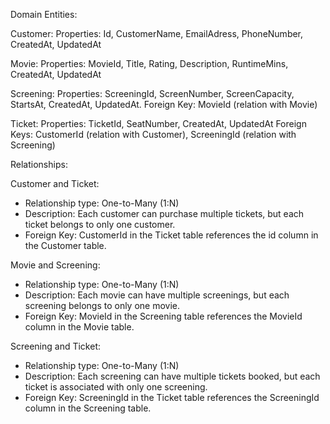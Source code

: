 Domain Entities:

Customer:
Properties: Id, CustomerName, EmailAdress, PhoneNumber, CreatedAt, UpdatedAt

Movie:
Properties: MovieId, Title, Rating, Description, RuntimeMins, CreatedAt, UpdatedAt


Screening:
Properties: ScreeningId, ScreenNumber, ScreenCapacity, StartsAt, CreatedAt, UpdatedAt.
Foreign Key: MovieId (relation with Movie)

Ticket:
Properties: TicketId, SeatNumber, CreatedAt, UpdatedAt
Foreign Keys: CustomerId (relation with Customer), ScreeningId (relation with Screening)


Relationships:

Customer and Ticket:

- Relationship type: One-to-Many (1:N)
- Description: Each customer can purchase multiple tickets, but each ticket belongs to only one customer.
- Foreign Key: CustomerId in the Ticket table references the id column in the Customer table.


Movie and Screening:
- Relationship type: One-to-Many (1:N)
- Description: Each movie can have multiple screenings, but each screening belongs to only one movie.
- Foreign Key: MovieId in the Screening table references the MovieId column in the Movie table.


Screening and Ticket:
- Relationship type: One-to-Many (1:N)
- Description: Each screening can have multiple tickets booked, but each ticket is associated with only one screening.
- Foreign Key: ScreeningId in the Ticket table references the ScreeningId column in the Screening table.






